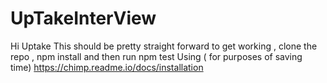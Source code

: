 # UpTakeInterView

Hi Uptake 
This should be pretty straight forward to get working , clone the repo , npm install and then run npm test 
Using ( for purposes of saving time) 
https://chimp.readme.io/docs/installation 
